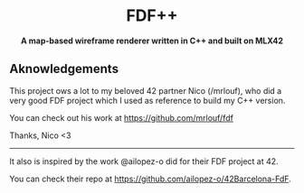 <h1 align="center">
	FDF++
</h1>

<p align="center">
	<b>A map-based wireframe renderer written in C++ and built on MLX42</b><br>
</p>

## Aknowledgements
This project ows a lot to my beloved 42 partner Nico (/mrlouf), who did a very good FDF project which I used as reference to build my C++ version.

You can check out his work at https://github.com/mrlouf/fdf

Thanks, Nico <3

-------------------------------

It also is inspired by the work @ailopez-o did for their FDF project at 42. 

You can check their repo at https://github.com/ailopez-o/42Barcelona-FdF. 
